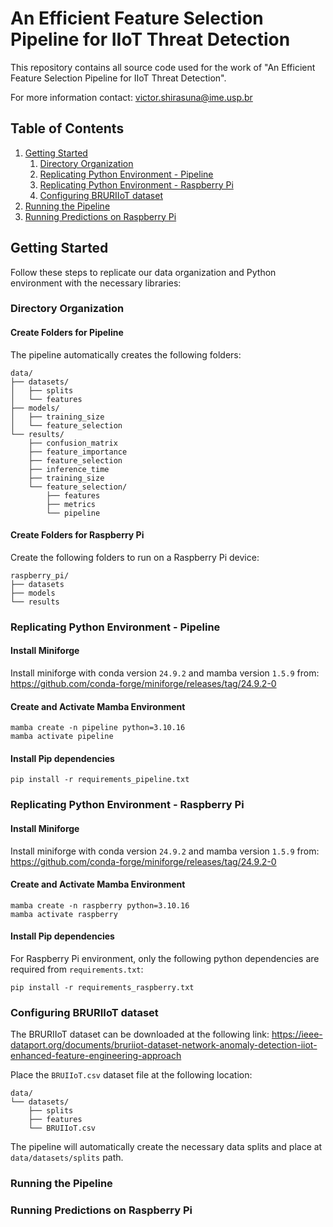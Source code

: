# An Efficient Feature Selection Pipeline for IIoT Threat Detection

This repository contains all source code used for the work of "An Efficient Feature Selection Pipeline for IIoT Threat Detection".

For more information contact: victor.shirasuna@ime.usp.br

## Table of Contents

1. [Getting Started](#getting-started)
	1. [Directory Organization](#directory-organization)
    2. [Replicating Python Environment - Pipeline](#replicating-python-environment---pipeline)
    3. [Replicating Python Environment - Raspberry Pi](#replicating-python-environment---raspberry-pi)
    4. [Configuring BRURIIoT dataset](#configuring-bruriiot-dataset)
2. [Running the Pipeline](#running-the-pipeline)
3. [Running Predictions on Raspberry Pi](#running-predictions-on-raspberry-pi)

## Getting Started

Follow these steps to replicate our data organization and Python environment with the necessary libraries:

### Directory Organization

#### Create Folders for Pipeline

The pipeline automatically creates the following folders:
```
data/
├── datasets/
│   ├── splits
│   └── features
├── models/
│   ├── training_size
│   └── feature_selection
└── results/
    ├── confusion_matrix
    ├── feature_importance
    ├── feature_selection
    ├── inference_time
    ├── training_size
    └── feature_selection/
        ├── features
        ├── metrics
        └── pipeline
```

#### Create Folders for Raspberry Pi

Create the following folders to run on a Raspberry Pi device:
```
raspberry_pi/
├── datasets
├── models
└── results
```

### Replicating Python Environment - Pipeline

#### Install Miniforge

Install miniforge with conda version `24.9.2` and mamba version `1.5.9` from: https://github.com/conda-forge/miniforge/releases/tag/24.9.2-0

#### Create and Activate Mamba Environment

```shell
mamba create -n pipeline python=3.10.16
mamba activate pipeline
```

#### Install Pip dependencies

```shell
pip install -r requirements_pipeline.txt
```

### Replicating Python Environment - Raspberry Pi

#### Install Miniforge

Install miniforge with conda version `24.9.2` and mamba version `1.5.9` from: https://github.com/conda-forge/miniforge/releases/tag/24.9.2-0

#### Create and Activate Mamba Environment

```shell
mamba create -n raspberry python=3.10.16
mamba activate raspberry
```

#### Install Pip dependencies

For Raspberry Pi environment, only the following python dependencies are required from `requirements.txt`:
```shell
pip install -r requirements_raspberry.txt
```

### Configuring BRURIIoT dataset

The BRURIIoT dataset can be downloaded at the following link: https://ieee-dataport.org/documents/bruriiot-dataset-network-anomaly-detection-iiot-enhanced-feature-engineering-approach

Place the `BRUIIoT.csv` dataset file at the following location:
```
data/
└── datasets/
    ├── splits
    ├── features
    └── BRUIIoT.csv
```

The pipeline will automatically create the necessary data splits and place at `data/datasets/splits` path.

### Running the Pipeline

### Running Predictions on Raspberry Pi